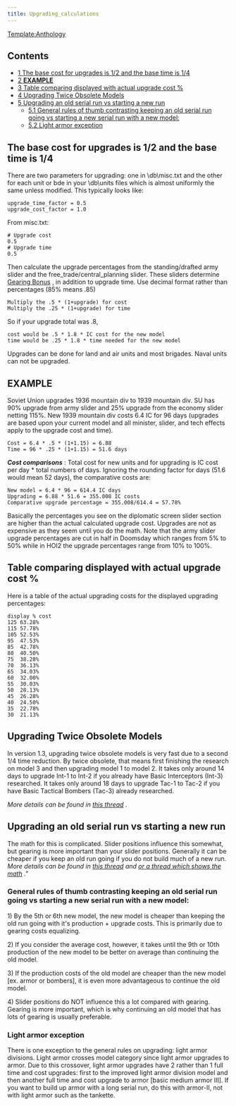 ```yaml
---
title: Upgrading_calculations
---
```



[Template:Anthology](/wiki/index.php?title=Template:Anthology&action=edit&redlink=1 "Template:Anthology (page does not exist)")

## Contents

-   [ 1 The base cost for upgrades is 1/2 and the base time is 1/4
    ](#The_base_cost_for_upgrades_is_1.2F2_and_the_base_time_is_1.2F4)
-   [ 2 **EXAMPLE** ](#EXAMPLE)
-   [ 3 Table comparing displayed with actual upgrade cost %
    ](#Table_comparing_displayed_with_actual_upgrade_cost_.25)
-   [ 4 Upgrading Twice Obsolete Models
    ](#Upgrading_Twice_Obsolete_Models)
-   [ 5 Upgrading an old serial run vs starting a new run
    ](#Upgrading_an_old_serial_run_vs_starting_a_new_run)
    -   [ 5.1 General rules of thumb contrasting keeping an old serial
        run going vs starting a new serial run with a new model:
        ](#General_rules_of_thumb_contrasting_keeping_an_old_serial_run_going_vs_starting_a_new_serial_run_with_a_new_model:)
    -   [ 5.2 Light armor exception ](#Light_armor_exception)

##    The base cost for upgrades is 1/2 and the base time is 1/4 

There are two parameters for upgrading: one in \db\misc.txt and the
other for each unit or bde in your \db\units files which is almost
uniformly the same unless modified. This typically looks like:

    upgrade_time_factor = 0.5
    upgrade_cost_factor = 1.0

From misc.txt:

    # Upgrade cost 
    0.5
    # Upgrade time
    0.5

Then calculate the upgrade percentages from the standing/drafted army
slider and the free_trade/central_planning slider. These sliders
determine [Gearing Bonus](/wiki/Gearing_Bonus "Gearing Bonus") , in
addition to upgrade time. Use decimal format rather than percentages
(85% means .85)

    Multiply the .5 * (1+upgrade) for cost
    Multiply the .25 * (1+upgrade) for time

So if your upgrade total was .8,

    cost would be .5 * 1.8 * IC cost for the new model
    time would be .25 * 1.8 * time needed for the new model

Upgrades can be done for land and air units and most brigades. Naval
units can not be upgraded.

##  **EXAMPLE** 

Soviet Union upgrades 1936 mountain div to 1939 mountain div. SU has 90%
upgrade from army slider and 25% upgrade from the economy slider netting
115%. New 1939 mountain div costs 6.4 IC for 96 days (upgrades are based
upon your current model and all minister, slider, and tech effects apply
to the upgrade cost and time).

    Cost = 6.4 * .5 * (1+1.15) = 6.88
    Time = 96 * .25 * (1+1.15) = 51.6 days

***Cost comparisons*** : Total cost for new units and for upgrading is
IC cost per day \* total numbers of days. Ignoring the rounding factor
for days (51.6 would mean 52 days), the comparative costs are:

    New model = 6.4 * 96 = 614.4 IC days
    Upgrading = 6.88 * 51.6 = 355.008 IC costs
    Comparative upgrade percentage = 355.008/614.4 = 57.78%

Basically the percentages you see on the diplomatic screen slider
section are higher than the actual calculated upgrade cost. Upgrades are
not as expensive as they seem until you do the math. Note that the army
slider upgrade percentages are cut in half in Doomsday which ranges from
5% to 50% while in HOI2 the upgrade percentages range from 10% to 100%.

##    Table comparing displayed with actual upgrade cost % 

Here is a table of the actual upgrading costs for the displayed
upgrading percentages:

    display % cost
    125 63.28%
    115 57.78%
    105 52.53%
    95  47.53%
    85  42.78%
    80  40.50%
    75  38.28%
    70  36.13%
    65  34.03%
    60  32.00%
    55  30.03%
    50  28.13%
    45  26.28%
    40  24.50%
    35  22.78%
    30  21.13%

##  Upgrading Twice Obsolete Models 

In version 1.3, upgrading twice obsolete models is very fast due to a
second 1/4 time reduction. By twice obsolete, that means first finishing
the research on model 3 and then upgrading model 1 to model 2. It takes
only around 14 days to upgrade Int-1 to Int-2 if you already have Basic
Interceptors (Int-3) researched. It takes only around 18 days to upgrade
Tac-1 to Tac-2 if you have Basic Tactical Bombers (Tac-3) already
researched.

*More details can be found in [this
thread](http://forum.paradoxplaza.com/forum/showthread.php?t=228288) .*

##  Upgrading an old serial run vs starting a new run 

The math for this is complicated. Slider positions influence this
somewhat, but gearing is more important than your slider positions.
Generally it can be cheaper if you keep an old run going if you do not
build much of a new run. *More details can be found in [this
thread](http://forum.paradoxplaza.com/forum/showthread.php?t=299726) and
[or a thread which shows the
math](http://forum.paradoxplaza.com/forum/showthread.php?p=9651733#post9651733)
."*

###  General rules of thumb contrasting keeping an old serial run going vs starting a new serial run with a new model: 

1\) By the 5th or 6th new model, the new model is cheaper than keeping
the old run going with it's production + upgrade costs. This is
primarily due to gearing costs equalizing.

2\) If you consider the average cost, however, it takes until the 9th or
10th production of the new model to be better on average than continuing
the old model.

3\) If the production costs of the old model are cheaper than the new
model \[ex. armor or bombers\], it is even more advantageous to continue
the old model.

4\) Slider positions do NOT influence this a lot compared with gearing.
Gearing is more important, which is why continuing an old model that has
lots of gearing is usually preferable.

###  Light armor exception 

There is one exception to the general rules on upgrading: light armor
divisions. Light armor crosses model category since light armor upgrades
to armor. Due to this crossover, light armor upgrades have 2 rather than
1 full time and cost upgrades: first to the improved light armor
division model and then another full time and cost upgrade to armor
\[basic medium armor III\]. If you want to build up armor with a long
serial run, do this with armor-II, not with light armor such as the
tankette.
